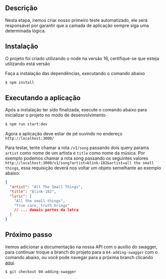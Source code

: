 ## Descrição

Nesta etapa, iremos criar nosso primeiro teste automatizado, ele será responsável por garantir que a camada de aplicação sempre siga uma determinada lógica.

## Instalação

O projeto foi criado utilizando o node na versão 16, certifique-se que esteja utilizando está versão

Faça a instalação das dependências, executando o comando abaixo

```bash
$ npm install
```

## Executando a aplicação

Após a instalação ter sido finalizada, execute o comando abaixo para inicializar o projeto no modo de desenvolvimento

```bash
$ npm run start:dev
```

Agora a aplicação deve estar de pé ouvindo no endereço `http://localhost:3000/`

Para testar, tente chamar a rota `/v1/song` passando dois query params `artist` como nome de um artista e `title` como nome da música. Por exemplo podemos chamar a rota song passando os seguintes valores `http://localhost:3000/v1/song?artist=blink-182&artist=all the small things`, essa requisição deverá nos voltar um objeto semelhante ao exemplo abaixo:

```json
{
  "artist": "All The Small Things",
  "title": "blink-182",
  "lyric": [
    "All the small things",
    "True care, truth brings"
    // ... demais partes da letra
  ]
}
```

## Próximo passo

Iremos adicionar a documentação na nossa API com o auxílio do swagger, para continuar troque a branch do projeto para a `04-adding-swagger` com o comando abaixo, ou você pode navegar para a próxima branch clicando [aqui](https://github.com/ricardobr001/nestjs-architecture/tree/04-adding-swagger).

```bash
$ git checkout 04-adding-swagger
```

